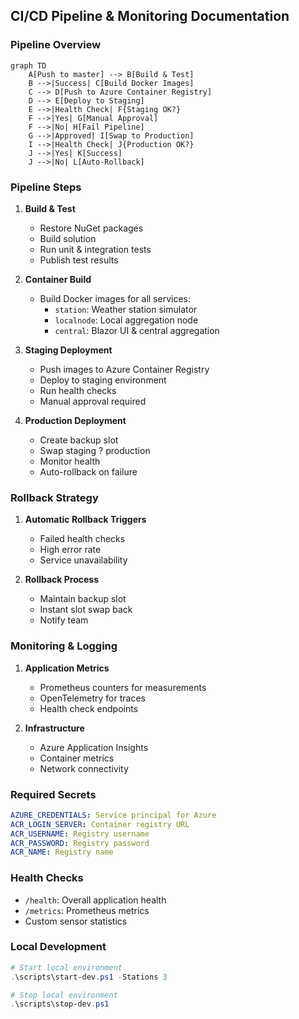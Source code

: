## CI/CD Pipeline & Monitoring Documentation

### Pipeline Overview

```mermaid
graph TD
    A[Push to master] --> B[Build & Test]
    B -->|Success| C[Build Docker Images]
    C --> D[Push to Azure Container Registry]
    D --> E[Deploy to Staging]
    E -->|Health Check| F{Staging OK?}
    F -->|Yes| G[Manual Approval]
    F -->|No| H[Fail Pipeline]
    G -->|Approved| I[Swap to Production]
    I -->|Health Check| J{Production OK?}
    J -->|Yes| K[Success]
    J -->|No| L[Auto-Rollback]
```

### Pipeline Steps

1. **Build & Test**
   - Restore NuGet packages
   - Build solution
   - Run unit & integration tests
   - Publish test results

2. **Container Build**
   - Build Docker images for all services:
     - `station`: Weather station simulator
     - `localnode`: Local aggregation node
     - `central`: Blazor UI & central aggregation

3. **Staging Deployment**
   - Push images to Azure Container Registry
   - Deploy to staging environment
   - Run health checks
   - Manual approval required

4. **Production Deployment**
   - Create backup slot
   - Swap staging ? production
   - Monitor health
   - Auto-rollback on failure

### Rollback Strategy

1. **Automatic Rollback Triggers**
   - Failed health checks
   - High error rate
   - Service unavailability

2. **Rollback Process**
   - Maintain backup slot
   - Instant slot swap back
   - Notify team

### Monitoring & Logging

1. **Application Metrics**
   - Prometheus counters for measurements
   - OpenTelemetry for traces
   - Health check endpoints

2. **Infrastructure**
   - Azure Application Insights
   - Container metrics
   - Network connectivity

### Required Secrets

```yaml
AZURE_CREDENTIALS: Service principal for Azure
ACR_LOGIN_SERVER: Container registry URL
ACR_USERNAME: Registry username
ACR_PASSWORD: Registry password
ACR_NAME: Registry name
```

### Health Checks

- `/health`: Overall application health
- `/metrics`: Prometheus metrics
- Custom sensor statistics

### Local Development

```powershell
# Start local environment
.\scripts\start-dev.ps1 -Stations 3

# Stop local environment
.\scripts\stop-dev.ps1
```